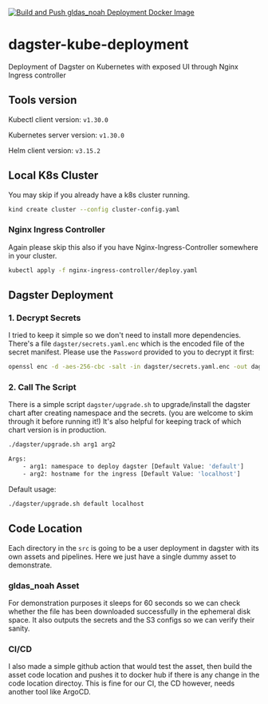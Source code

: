 [![Build and Push gldas_noah Deployment Docker Image](https://github.com/HesamKorki/dagster-k8s-deployment/actions/workflows/build-gldas.yaml/badge.svg?branch=main)](https://github.com/HesamKorki/dagster-k8s-deployment/actions/workflows/build-gldas.yaml)

# dagster-kube-deployment
Deployment of Dagster on Kubernetes with exposed UI through Nginx Ingress controller


## Tools version

Kubectl client version: `v1.30.0`

Kubernetes server version: `v1.30.0`

Helm client version: `v3.15.2`

## Local K8s Cluster

You may skip if you already have a k8s cluster running.
```bash
kind create cluster --config cluster-config.yaml
```

### Nginx Ingress Controller
Again please skip this also if you have Nginx-Ingress-Controller somewhere in your cluster.
```bash
kubectl apply -f nginx-ingress-controller/deploy.yaml
```


## Dagster Deployment

### 1. Decrypt Secrets
I tried to keep it simple so we don't need to install more dependencies. There's a file `dagster/secrets.yaml.enc` which is the encoded file of the secret manifest. Please use the `Password` provided to you to decrypt it first:

```bash
openssl enc -d -aes-256-cbc -salt -in dagster/secrets.yaml.enc -out dagster/secrets.yaml -k <password>
```

### 2. Call The Script
There is a simple script `dagster/upgrade.sh` to upgrade/install the dagster chart after creating namespace and the secrets. (you are welcome to skim through it before running it!)
It's also helpful for keeping track of which chart version is in production.

```bash
./dagster/upgrade.sh arg1 arg2

Args:
    - arg1: namespace to deploy dagster [Default Value: 'default']
    - arg2: hostname for the ingress [Default Value: 'localhost']

```
Default usage:
```bash
./dagster/upgrade.sh default localhost
```

## Code Location
Each directory in the `src` is going to be a user deployment in dagster with its own assets and pipelines. Here we just have a single dummy asset to demonstrate. 

### gldas_noah Asset
For demonstration purposes it sleeps for 60 seconds so we can check whether the file has been downloaded successfully in the ephemeral disk space. It also outputs the secrets and the S3 configs so we can verify their sanity.

### CI/CD
I also made a simple github action that would test the asset, then build the asset code location and pushes it to docker hub if there is any change in the code location directoy. This is fine for our CI, the CD however, needs another tool like ArgoCD.